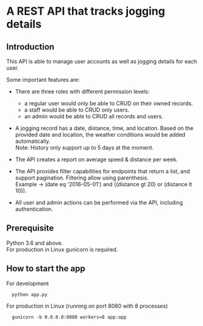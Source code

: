 A REST API that tracks jogging details
=============================================

Introduction
------------
This API is able to manage user accounts as well as jogging details for each user.

Some important features are:

  * There are three roles with different permission levels:
    * a regular user would only be able to CRUD on their owned records.
    * a staff would be able to CRUD only users.
    * an admin would be able to CRUD all records and users.

  * A jogging record has a date, distance, time, and location.
    Based on the provided date and location, the weather conditions would be added automatically. \
    Note: History only support up to 5 days at the moment.

  * The API creates a report on average speed & distance per week.

  * The API provides filter capabilities for endpoints that return a list, and support pagination. Filtering allow using parenthesis. \
    Example -> (date eq '2016-05-01') and ((distance gt 20) or (distance lt 10)).

  * All user and admin actions can be performed via the API, including authentication.


Prerequisite
------------
Python 3.6 and above. \
For production in Linux gunicorn is required.


How to start the app
--------------------
For development
```
  python app.py
```
For production in Linux (running on port 8080 with 8 processes)
```
  gunicorn -b 0.0.0.0:8080 workers=8 app:app
```
